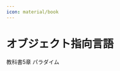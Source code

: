 ```yaml
---
icon: material/book
---
```

# オブジェクト指向言語
<span class="md-tag">教科書5章</span> <span class="md-tag">パラダイム</span>
